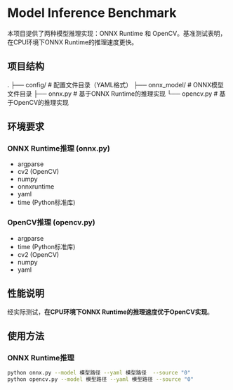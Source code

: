 # Model Inference Benchmark

本项目提供了两种模型推理实现：ONNX Runtime 和 OpenCV。基准测试表明，在CPU环境下ONNX Runtime的推理速度更快。

## 项目结构
.
├── config/ # 配置文件目录（YAML格式）
├── onnx_model/ # ONNX模型文件目录
├── onnx.py # 基于ONNX Runtime的推理实现
└── opencv.py # 基于OpenCV的推理实现
## 环境要求

### ONNX Runtime推理 (onnx.py)
- argparse
- cv2 (OpenCV)
- numpy
- onnxruntime
- yaml
- time (Python标准库)

### OpenCV推理 (opencv.py)
- argparse
- time (Python标准库)
- cv2 (OpenCV)
- numpy
- yaml
## 性能说明
经实际测试，**在CPU环境下ONNX Runtime的推理速度优于OpenCV实现**。

## 使用方法

### ONNX Runtime推理
```bash
python onnx.py --model 模型路径 --yaml 模型路径  --source "0"
python opencv.py --model 模型路径 --yaml 模型路径 --source "0"
